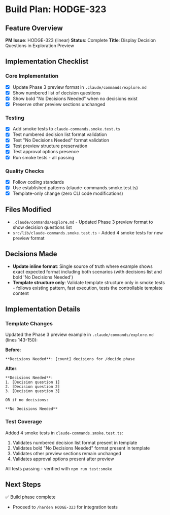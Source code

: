# Build Plan: HODGE-323

## Feature Overview
**PM Issue**: HODGE-323 (linear)
**Status**: Complete
**Title**: Display Decision Questions in Exploration Preview

## Implementation Checklist

### Core Implementation
- [x] Update Phase 3 preview format in `.claude/commands/explore.md`
- [x] Show numbered list of decision questions
- [x] Show bold "No Decisions Needed" when no decisions exist
- [x] Preserve other preview sections unchanged

### Testing
- [x] Add smoke tests to `claude-commands.smoke.test.ts`
- [x] Test numbered decision list format validation
- [x] Test "No Decisions Needed" format validation
- [x] Test preview structure preservation
- [x] Test approval options presence
- [x] Run smoke tests - all passing

### Quality Checks
- [x] Follow coding standards
- [x] Use established patterns (claude-commands.smoke.test.ts)
- [x] Template-only change (zero CLI code modifications)

## Files Modified
- `.claude/commands/explore.md` - Updated Phase 3 preview format to show decision questions list
- `src/lib/claude-commands.smoke.test.ts` - Added 4 smoke tests for new preview format

## Decisions Made
- **Update inline format**: Single source of truth where example shows exact expected format including both scenarios (with decisions list and bold 'No Decisions Needed')
- **Template structure only**: Validate template structure only in smoke tests - follows existing pattern, fast execution, tests the controllable template content

## Implementation Details

### Template Changes
Updated the Phase 3 preview example in `.claude/commands/explore.md` (lines 143-150):

**Before**:
```
**Decisions Needed**: [count] decisions for /decide phase
```

**After**:
```
**Decisions Needed**:
1. [Decision question 1]
2. [Decision question 2]
3. [Decision question 3]

OR if no decisions:

**No Decisions Needed**
```

### Test Coverage
Added 4 smoke tests in `claude-commands.smoke.test.ts`:
1. Validates numbered decision list format present in template
2. Validates bold "No Decisions Needed" format present in template
3. Validates other preview sections remain unchanged
4. Validates approval options present after preview

All tests passing - verified with `npm run test:smoke`

## Next Steps
✅ Build phase complete
- Proceed to `/harden HODGE-323` for integration tests
